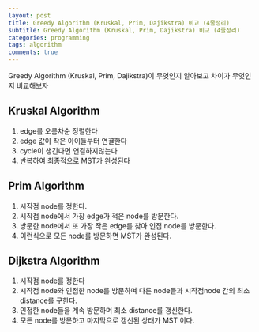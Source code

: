 ```yaml
---
layout: post
title: Greedy Algorithm (Kruskal, Prim, Dajikstra) 비교 (4줄정리)
subtitle: Greedy Algorithm (Kruskal, Prim, Dajikstra) 비교 (4줄정리)
categories: programming
tags: algorithm
comments: true
---
```


Greedy Algorithm (Kruskal, Prim, Dajikstra)이 무엇인지 알아보고 차이가 무엇인지 비교해보자

## Kruskal Algorithm
1. edge를 오름차순 정렬한다 
2. edge 값이 작은 아이들부터 연결한다
3. cycle이 생긴다면 연결하지않는다
4. 반복하여 최종적으로 MST가 완성된다

## Prim Algorithm
1. 시작점 node를 정한다.
2. 시작점 node에서 가장 edge가 적은 node를 방문한다. 
3. 방문한 node에서 또 가장 작은 edge를 찾아 인접 node를 방문한다.
4. 이런식으로 모든 node를 방문하면 MST가 완성된다. 

## Dijkstra Algorithm
1. 시작점 node를 정한다
2. 시작점 node와 인접한 node를 방문하며 다른 node들과 시작점node 간의 최소 distance를 구한다. 
3. 인접한 node들을 계속 방문하며 최소 distance를 갱신한다. 
4. 모든 node를 방문하고 마지막으로 갱신된 상태가 MST 이다. 